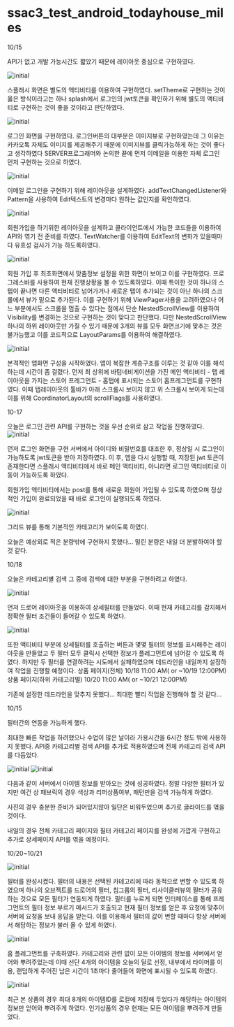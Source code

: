 # ssac3_test_android_todayhouse_miles

10/15

API가 없고 개발 가능시간도 짧았기 때문에 레이아웃 중심으로 구현하였다.

![initial](https://user-images.githubusercontent.com/66465380/137498974-3766f5fa-2d45-42f5-b1a7-ab6907b24912.JPG)

스플래시 화면은 별도의 액티비티를 이용하여 구현하였다. 
setTheme로 구현하는 것이 옳은 방식이라고는 하나 splash에서 로그인의 jwt토큰을 확인하기 위해 별도의 액티비티로 구현하는 것이 좋을 것이라고 판단하였다.


![initial](https://user-images.githubusercontent.com/66465380/137499538-cd568d52-3acf-4f2c-9a3a-321d792f6ff3.JPG)

로그인 화면을 구현하였다. 로그인버튼의 대부분은 이미지뷰로 구현하였는데 그 이유는 카카오톡 자체도 이미지를 제공해주기 때문에 이미지뷰를 클릭가능하게 하는 것이 
좋다고 생각하였다 SERVER프로그래머와 논의한 끝에 먼저 이메일을 이용한 자체 로그인 먼저 구현하는 것으로 하였다.


![initial](https://user-images.githubusercontent.com/66465380/137499587-99485448-4175-4404-a47e-0212e00ef6e2.JPG)

이메일 로그인을 구현하기 위해 레이아웃을 설계하였다. addTextChangedListener와  Pattern을 사용하여 Edit텍스트의 변경마다 원하는 값인지를 확인하였다.

![initial](https://user-images.githubusercontent.com/66465380/137592473-a173cc77-89c6-48ac-a4b5-23dc7e0c1055.png)

회원가입을 하기위한 레이아웃을 설계하고 클라이언트에서 가능한 코드들을 이용하여 API와 엮기 전 준비를 하였다.
TextWatcher를 이용하여 EditText의 변화가 있을때마다 유효성 검사가 가능 하도록하였다.

![initial](https://user-images.githubusercontent.com/66465380/137592608-1e2ccc60-2f9b-4e54-a221-2e731b794156.png)

회원 가입 후 최초화면에서 맞춤정보 설정을 위한 화면이 보이고 이를 구현하였다.
프로그레스바를 사용하여 현재 진행상황을 볼 수 있도록하였다. 이때 특이한 것이 하나의 스텝이 끝나면 다른 액티비티로 넘어가거나 새로운 탭이 추가되는 것이 아닌 하나의 스크롤에서 뷰가 밑으로 추가된다. 이를 구현하기 위해 ViewPager사용을 고려하였으나 어느 부분에서도 스크롤을 멈출 수 있다는 점에서 단순 NestedScrollView를 이용하여 Visibility를 변경하는 것으로 구현하는 것이 맞다고 판단했다.
다만 NestedScrollView하나의 하위 레이아웃만 가질 수 있기 때문에 3개의 뷰를 모두 화면크기에 맞추는 것은 불가능했고 이를 코드적으로 LayoutParams를 이용하여 해결하였다.

![initial](https://user-images.githubusercontent.com/66465380/137592630-28ee4b6c-c71b-4009-be75-c370d6e46bd4.png)

본격적인 앱화면 구성을 시작하였다.
앱이 복잡한 계층구조를 이루는 것 같아 이를 해석하는데 시간이 좀 걸렸다.
먼저 최 상위에 바텀네비게이션을 가진 메인 액티비티 - 탭 레이아웃을 가지는 스토어 프레그먼트 - 홈탭에 표시되는 스토어 홈프레그먼트를 구현하였다.
이때 탭레이아웃의 툴바가 아래 스크롤시 보이지 않고 위 스크롤시 보이게 되는데 이를 위해 CoordinatorLayout의 scrollFlags를 사용하였다.

10-17 

오늘은 로그인 관련 API를 구현하는 것을 우선 순위로 삼고 작업을 진행하였다.
![initial](https://user-images.githubusercontent.com/66465380/137632125-55d1abde-ec05-40a1-af10-1cce2e8a05ad.png)

먼저 로그인 화면을 구현 서버에서 아이디와 비밀번호를 대조한 후, 정상일 시 로그인이 가능하도록 jwt토큰을 받아 저장하였다.
이 후, 앱을 다시 실행할 때, 저장된 jwt 토큰이 존재한다면 스플래시 액티비티에서 바로 메인 액티비티, 아니라면 로그인 액티비티로 이동이 가능하도록 하였다.

회원가입 액티비티에서는 post를 통해 새로운 회원이 가입될 수 있도록 하였으며 정상적인 가입이 완료되었을 때 바로 로그인이 실행되도록 하였다.

![initial](https://user-images.githubusercontent.com/66465380/137632103-d2ac4192-45a8-48f8-8aa9-d622aa14f77a.png)

그리드 뷰를 통해 기본적인 카테고리가 보이도록 하였다. 

오늘은 예상외로 적은 분량밖에 구현하지 못했다...
밀린 분량은 내일 더 분발하여야 할 것 같다.

10/18

오늘은 카테고리별 검색 그 중에 검색에 대한 부분을 구현하려고 하였다.

![initial](https://user-images.githubusercontent.com/66465380/137744078-d1db041a-40bb-4908-bfb0-b6c2ed91e5a4.png)

먼저 드로어 레이아웃을 이용하여 상세필터를 만들었다. 이때 현재 카테고리를 감지해서 정확한 필터 조건들이 들어갈 수 있도록 하였다.

![initial](https://user-images.githubusercontent.com/66465380/137744144-dcc60e71-00bd-426a-a918-ee7cdce82f98.png)

또한 액티비티 부분에 상세필터를 호출하는 버튼과 몇몇 필터의 정보를 표시해주는 레이아웃을 만들었고
두 필터 모두 클릭시 선택한 정보가 플레그먼트에 넘어갈 수 있도록 하였다.
하지만 두 필터를 연결하려는 시도에서 실패하였으며 데드라인을 내일까지 설정하여 작업을 진행할 예정이다.
상품 페이지(전체)
10/18 11:00 AM( or ~10/19 12:00PM)
상품 페이지(하위 카테고리별)
10/20 11:00 AM( or ~10/21 12:00PM)

기존에 설정한 데드라인을 맞추지 못했다... 
최대한 빨리 작업을 진행해야 할 것 같다...

10/15

필터간의 연동을 가능하게 했다.

최대한 빠른 작업을 하려했으나 수업이 많은 날이라 가용시간을 6시간 정도 밖에 사용하지 못했다.
API중 카테고리별 검색 API를 추가로 적용하였으며 전체 카테고리 검색 API를 다듬었다.

![initial](https://user-images.githubusercontent.com/66465380/137942176-b3548c37-20fd-4862-bb75-75671e1289ef.png)
![initial](https://user-images.githubusercontent.com/66465380/137942251-01fbe3c1-2013-4316-b717-e8bb0d1b0ea2.png)

다음과 같이 서버에서 아이템 정보를 받아오는 것에 성공하였다.
정말 다양한 필터가 있지만 여건 상 패브릭의 경우 색상과 리퍼상품여부, 패턴만을 검색 가능하게 하였다.

사진의 경우 충분한 준비가 되어있지않아 일단은 비워두었으며 추가로 글라이드를 엮을것이다. 

내일의 경우 전체 카테고리 페이지와 필터 카테고리 페이지를 완성에 가깝게 구현하고 
추가로 상세페이지 API를 엮을 예정이다.

10/20~10/21

![initial](https://user-images.githubusercontent.com/66465380/138297213-aa1cf067-13e6-40c6-b064-4fdb89a6dff3.png)

필터를 완성시켰다. 필터의 내용은 선택된 카테고리에 따라 동적으로 변할 수 있도록 하였으며 하나의 오브젝트를 드로어의 필터, 칩그룹의 필터, 리사이클러뷰의 필터가 공유하는 것으로
모든 필터가 연동되게 하였다. 
필터를 누르게 되면 인터페이스를 통해 프레그먼트의 필터 정보 부르기 메서드가 호출되고 현재 필터 정보를 얻은 후 요청에 맞추어 서버에 요청을 보내 응답을 받는다. 이를 이용해서 필터의 값이 변할 때마다 항상 서버에서 해당하는 정보가 불러 올 수 있게 하였다.

![initial](https://user-images.githubusercontent.com/66465380/138297788-815b8530-af45-41bd-a97e-59fca749b58f.png)

홈 플레그먼트를 구축하였다. 카테고리와 관련 없이 모든 아이템의 정보를 서버에서 얻어와 뿌려주었는데 이때 선단 4개의 아이템을 오늘의 딜로 선정, 내부에서 타이머를 이용, 랜덤하게 주어진 남은 시간이 1초마다 줄어들어 화면에 표시될 수 있도록 하였다.

![initial](https://user-images.githubusercontent.com/66465380/138297906-2f4b9a3d-4ffa-48dc-bb41-3c7beeaf9e6f.png)

최근 본 상품의 경우 최대 8개의 아이템ID를 로컬에 저장해 두었다가 해당하는 아이템의 정보만 얻어와 뿌려주게 하였다.
인기상품의 경우 현재는 모든 아이템을 뿌려주게 만들었다.

